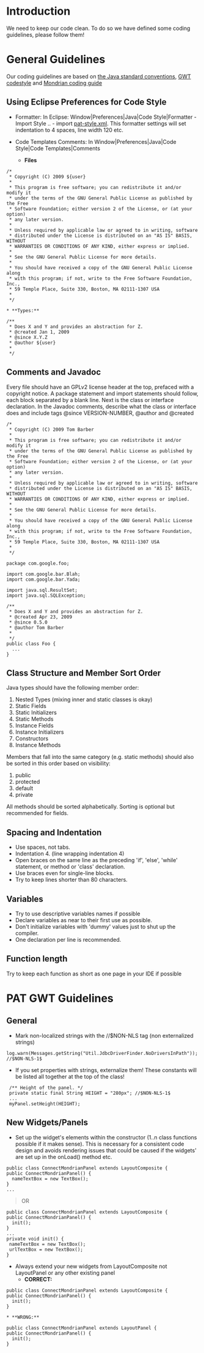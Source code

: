 # Introduction #

We need to keep our code clean. To do so we have defined some coding guidelines, please follow them!

# General Guidelines #

Our coding guidelines are based on [the Java standard conventions](http://java.sun.com/docs/codeconv/html/CodeConvTOC.doc.html), [GWT codestyle](http://code.google.com/intl/de-DE/webtoolkit/makinggwtbetter.html#codestyle) and [Mondrian coding guide](http://mondrian.pentaho.org/documentation/developers_guide.php#Coding_guide)

## Using Eclipse Preferences for Code Style ##
  * Formatter: In Eclipse: Window|Preferences|Java|Code Style|Formatter - Import Style .. - import [pat-style.xml](http://pentahoanalysistool.googlecode.com/files/pat-style-eclipse-1.0.xml). This formatter settings will set indentation to 4 spaces, line width 120 etc.

  * Code Templates Comments: In Window|Preferences|Java|Code Style|Code Templates|Comments
    * **Files**
```
/*
 * Copyright (C) 2009 ${user}
 *
 * This program is free software; you can redistribute it and/or modify it 
 * under the terms of the GNU General Public License as published by the Free 
 * Software Foundation; either version 2 of the License, or (at your option) 
 * any later version.
 *
 * Unless required by applicable law or agreed to in writing, software
 * distributed under the License is distributed on an "AS IS" BASIS, WITHOUT
 * WARRANTIES OR CONDITIONS OF ANY KIND, either express or implied.
 * 
 * See the GNU General Public License for more details.
 * 
 * You should have received a copy of the GNU General Public License along 
 * with this program; if not, write to the Free Software Foundation, Inc., 
 * 59 Temple Place, Suite 330, Boston, MA 02111-1307 USA 
 *
 */
```
    * **Types:**
```
/**
 * Does X and Y and provides an abstraction for Z.
 * @created Jan 1, 2009 
 * @since X.Y.Z
 * @author ${user}
 * 
 */
```

## Comments and Javadoc ##
Every file should have an GPLv2 license header at the top, prefaced with a copyright notice. A package statement and import statements should follow, each block separated by a blank line. Next is the class or interface declaration. In the Javadoc comments, describe what the class or interface does and include tags @since VERSION-NUMBER, @author and @created

```
/*
 * Copyright (C) 2009 Tom Barber
 *
 * This program is free software; you can redistribute it and/or modify it 
 * under the terms of the GNU General Public License as published by the Free 
 * Software Foundation; either version 2 of the License, or (at your option) 
 * any later version.
 *
 * Unless required by applicable law or agreed to in writing, software
 * distributed under the License is distributed on an "AS IS" BASIS, WITHOUT
 * WARRANTIES OR CONDITIONS OF ANY KIND, either express or implied.
 * 
 * See the GNU General Public License for more details.
 * 
 * You should have received a copy of the GNU General Public License along 
 * with this program; if not, write to the Free Software Foundation, Inc., 
 * 59 Temple Place, Suite 330, Boston, MA 02111-1307 USA 
 *
 */

package com.google.foo;

import com.google.bar.Blah;
import com.google.bar.Yada;

import java.sql.ResultSet;
import java.sql.SQLException;

/**
 * Does X and Y and provides an abstraction for Z.
 * @created Apr 23, 2009 
 * @since 0.5.0
 * @author Tom Barber
 * 
 */
public class Foo {
  ...
} 
```

## Class Structure and Member Sort Order ##

Java types should have the following member order:

  1. Nested Types (mixing inner and static classes is okay)
  1. Static Fields
  1. Static Initializers
  1. Static Methods
  1. Instance Fields
  1. Instance Initializers
  1. Constructors
  1. Instance Methods

Members that fall into the same category (e.g. static methods) should also be sorted in this order based on visibility:

  1. public
  1. protected
  1. default
  1. private

All methods should be sorted alphabetically. Sorting is optional but recommended for fields.

## Spacing and Indentation ##
  * Use spaces, not tabs.
  * Indentation 4. (line wrapping indentation 4)
  * Open braces on the same line as the preceding 'if', 'else', 'while' statement, or method or 'class' declaration.
  * Use braces even for single-line blocks.
  * Try to keep lines shorter than 80 characters.


## Variables ##

  * Try to use descriptive variables names if possible
  * Declare variables as near to their first use as possible.
  * Don't initialize variables with 'dummy' values just to shut up the compiler.
  * One declaration per line is recommended.

## Function length ##

Try to keep each function as short as one page in your IDE if possible


# PAT GWT Guidelines #

## General ##

  * Mark non-localized strings with the //$NON-NLS tag (non externalized strings)
```
log.warn(Messages.getString("Util.JdbcDriverFinder.NoDriversInPath")); //$NON-NLS-1$
```
  * If you set properties with strings, externalize them! These constants will be listed all together at the top of the class!
```
 /** Height of the panel. */
 private static final String HEIGHT = "280px"; //$NON-NLS-1$
 ...
 myPanel.setHeight(HEIGHT);
```

## New Widgets/Panels ##

  * Set up the widget's elements within the constructor (1..n class functions possible if it makes sense). This is necessary for a consistent code design and avoids rendering issues that could be caused if the widgets' are set up in the onLoad() method etc.
```
public class ConnectMondrianPanel extends LayoutComposite {
public ConnectMondrianPanel() {
  nameTextBox = new TextBox();
}
...
```
> OR
```
public class ConnectMondrianPanel extends LayoutComposite {
public ConnectMondrianPanel() {
  init();
}
...
private void init() {
 nameTextBox = new TextBox();
 urlTextBox = new TextBox();
}
```

  * Always extend your new widgets from LayoutComposite not LayoutPanel or any other existing panel
    * **CORRECT:**
```
public class ConnectMondrianPanel extends LayoutComposite {
public ConnectMondrianPanel() {
  init();
}
```
    * **WRONG:**
```
public class ConnectMondrianPanel extends LayoutPanel {
public ConnectMondrianPanel() {
  init();
}
```